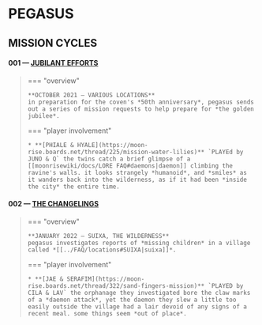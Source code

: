 # PEGASUS

## MISSION CYCLES


#### 001 — [JUBILANT EFFORTS](https://moon-rise.boards.net/thread/40/)

> === "overview"
> 
>     **OCTOBER 2021 — VARIOUS LOCATIONS**
>     in preparation for the coven's *50th anniversary*, pegasus sends out a series of mission requests to help prepare for *the golden jubilee*.
>     
> === "player involvement"
> 
>     * **[PHIALE & HYALE](https://moon-rise.boards.net/thread/225/mission-water-lilies)** `PLAYEd by JUNO & Q` the twins catch a brief glimpse of a [[moonrisewiki/docs/LORE FAQ#daemons|daemon]] climbing the ravine's walls. it looks strangely *humanoid*, and *smiles* as it wanders back into the wilderness, as if it had been *inside the city* the entire time.

#### 002 — [THE CHANGELINGS](https://moon-rise.boards.net/thread/293/)

> === "overview"
> 
>     **JANUARY 2022 — SUIXA, THE WILDERNESS**
>     pegasus investigates reports of *missing children* in a village called *[[../FAQ/locations#SUIXA|suixa]]*.
> 
> === "player involvement"
> 
>     * **[JAE & SERAFIM](https://moon-rise.boards.net/thread/322/sand-fingers-mission)** `PLAYED by CILA & LAV` the orphanage they investigated bore the claw marks of a *daemon attack*, yet the daemon they slew a little too easily outside the village had a lair devoid of any signs of a recent meal. some things seem *out of place*. 